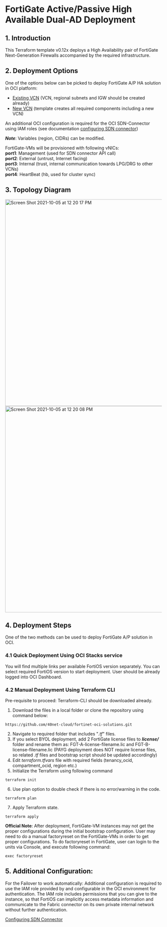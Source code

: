 # FortiGate Active/Passive High Available Dual-AD Deployment

## 1. Introduction
This Terraform template v0.12x deploys a High Availability pair of FortiGate Next-Generation Firewalls accompanied by the required infrastructure.

## 2. Deployment Options

One of the options below can be picked to deploy FortiGate A/P HA solution in OCI platform:
- [Existing VCN](https://github.com/40net-cloud/fortinet-oci-solutions/tree/main/FortiGate/Active-Passive/Dual-AD/Existing-VCN) (VCN, regional subnets and IGW should be created already)
- [New VCN](https://github.com/40net-cloud/fortinet-oci-solutions/tree/main/FortiGate/Active-Passive/Dual-AD/New-VCN) (template creates all required components including a new VCN)

An additional OCI configuration is required for the OCI SDN-Connector using IAM roles (see documentation [configuring SDN connector](https://docs.fortinet.com/document/fortigate-public-cloud/7.2.0/oci-administration-guide/442167/sdn-connector-integration-with-oci))</br>

**_Note_**: Variables (region, CIDRs) can be modified.

FortiGate-VMs will be provisioned with following vNICs:</br>
**port1**: Management (used for SDN connector API call)</br>
**port2**: External (untrust, Internet facing)</br>
**port3**: Internal (trust, internal communication towards LPG/DRG to other VCNs)</br>
**port4**: HeartBeat (hb, used for cluster sync)</br>

## 3. Topology Diagram
<img width="665" alt="Screen Shot 2021-10-05 at 12 20 17 PM" src="https://user-images.githubusercontent.com/64405031/135986810-68a958e5-6817-4c79-93f2-6566d34dc5a0.png">

<img width="664" alt="Screen Shot 2021-10-05 at 12 20 08 PM" src="https://user-images.githubusercontent.com/64405031/135986825-522a699c-2eec-4fe7-8f20-24f48c5a5ccd.png">

## 4. Deployment Steps

One of the two methods can be used to deploy FortiGate A/P solution in OCI.

### 4.1 Quick Deployment Using OCI Stacks service

You will find multiple links per available FortiOS version separately. You can select required FortiOS version to start deployment. User should be already logged into OCI Dashboard.

### 4.2 Manual Deployment Using Terraform CLI

Pre-requisite to proceed: Terraform-CLI should be downloaded already. 

1. Download the files in a local folder or clone the repository using command below:</br>
```
https://github.com/40net-cloud/fortinet-oci-solutions.git
```
2. Navigate to required folder that includes "_.tf_" files.
3. If you select BYOL deployment, add 2 FortiGate license files to **_license/_** folder and rename them as: FGT-A-license-filename.lic and FGT-B-license-filename.lic (PAYG deployment does NOT require license files, so related _.tf_ files and bootstrap script should be updated accordingly)
4. Edit _terraform.tfvars_ file with required fields (tenancy_ocid, compartment_ocid, region etc.)
5. Initialize the Terraform using following command
```
terraform init
```
6. Use plan option to double check if there is no error/warning in the code.
```
terraform plan
```
7. Apply Terraform state.
```
terraform apply
```

**Official Note**: After deployment, FortiGate-VM instances may not get the proper configurations during the initial bootstrap configuration. User may need to do a manual factoryreset on the FortiGate-VMs in order to get proper configurations. To do factoryreset in FortiGate, user can login to the units via Console, and execute following command:

```
exec factoryreset
```

## 5. Additional Configuration:
For the Failover to work automatically: Additional configuration is required to use the IAM role provided by and configurable in the OCI environment for authentication. The IAM role includes permissions that you can give to the instance, so that FortiOS can implicitly access metadata information and communicate to the Fabric connector on its own private internal network without further authentication.

[Configuring SDN Connector](https://docs.fortinet.com/vm/oci/fortigate/6.4/oci-cookbook/6.4.0/562317/configuring-an-oci-fabric-connector-using-iam-roles)
